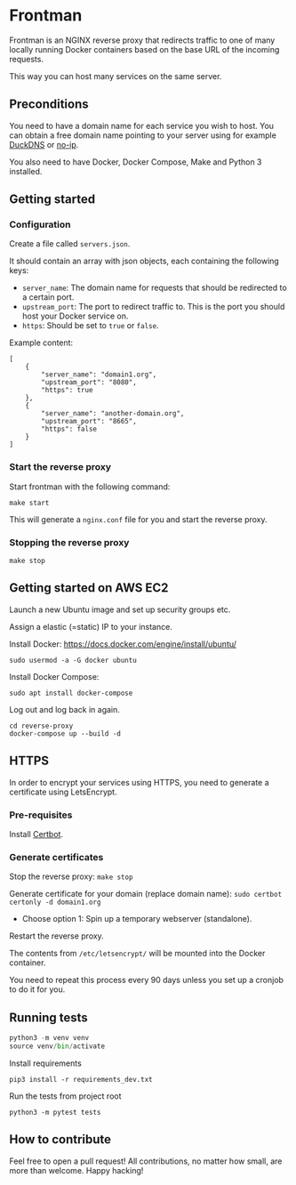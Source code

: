 # Frontman

Frontman is an NGINX reverse proxy that redirects traffic to one of many locally running Docker containers based on the base URL of the incoming requests.

This way you can host many services on the same server.

## Preconditions
You need to have a domain name for each service you wish to host. You can obtain a free domain name pointing to your server using for example [DuckDNS](https://www.duckdns.org/) or [no-ip](https://www.noip.com/).

You also need to have Docker, Docker Compose, Make and Python 3 installed.

## Getting started
### Configuration

Create a file called `servers.json`. 

It should contain an array with json objects, each containing the following keys:

- `server_name`: The domain name for requests that should be redirected to a certain port.
- `upstream_port`: The port to redirect traffic to. This is the port you should host your Docker service on.
- `https`: Should be set to `true` or `false`.

Example content:

```
[
    {
        "server_name": "domain1.org",
        "upstream_port": "8080",
        "https": true
    },
    {
        "server_name": "another-domain.org",
        "upstream_port": "8665",
        "https": false
    }
]
```

### Start the reverse proxy

Start frontman with the following command:

    make start

This will generate a `nginx.conf` file for you and start the reverse proxy. 
### Stopping the reverse proxy

    make stop

## Getting started on AWS EC2

Launch a new Ubuntu image and set up security groups etc.

Assign a elastic (=static) IP to your instance.

Install Docker: https://docs.docker.com/engine/install/ubuntu/

    sudo usermod -a -G docker ubuntu

Install Docker Compose:

    sudo apt install docker-compose

Log out and log back in again.

    cd reverse-proxy
    docker-compose up --build -d

## HTTPS
In order to encrypt your services using HTTPS, you need to generate a certificate using LetsEncrypt.

### Pre-requisites

Install [Certbot](https://certbot.eff.org/lets-encrypt/ubuntufocal-nginx).

### Generate certificates

Stop the reverse proxy: `make stop`

Generate certificate for your domain (replace domain name): `sudo certbot certonly -d domain1.org`
- Choose option 1: Spin up a temporary webserver (standalone).

Restart the reverse proxy.

The contents from `/etc/letsencrypt/` will be mounted into the Docker container.

You need to repeat this process every 90 days unless you set up a cronjob to do it for you.

## Running tests

```python
python3 -m venv venv
source venv/bin/activate
```

Install requirements

```
pip3 install -r requirements_dev.txt
```

Run the tests from project root

```
python3 -m pytest tests
```

## How to contribute
Feel free to open a pull request! All contributions, no matter how small, are more than welcome. Happy hacking!
